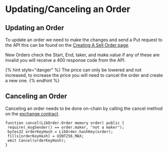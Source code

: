 # Updating/Canceling an Order

## Updating an Order

To update an order we need to make the changes and send a Put request to the API this can be found on the [Creating A Sell Order page](creating-a-sell-order.md#creating-an-order).

New Orders check the Start, End, taker, and make.value if any of these are invalid you will receive a 400 response code from the API.

{% hint style="danger" %}
The price can only be lowered and not increased, to increase the price you will need to cancel the order and create a new one.
{% endhint %}

## Canceling an Order

Canceling an order needs to be done on-chain by calling the cancel method on the [exchange contract](exchangev2.md).

```text
function cancel(LibOrder.Order memory order) public {
 require(_msgSender() == order.maker, "not a maker");
 bytes32 orderKeyHash = LibOrder.hashKey(order);
 fills[orderKeyHash] = UINT256_MAX;
 emit Cancel(orderKeyHash);
}
```



